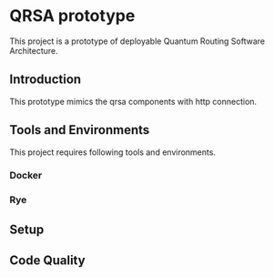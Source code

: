 # QRSA prototype

This project is a prototype of deployable Quantum Routing Software Architecture.

## Introduction
This prototype mimics the qrsa components with http connection.

## Tools and Environments

This project requires following tools and environments.

### Docker

### Rye


## Setup


## Code Quality



